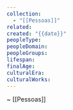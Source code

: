 ```yaml
---
collection:
  - "[[Pessoas]]"
related: 
created: "{{date}}"
peopleType: 
peopleDomain: 
peopleGroups: 
lifespan: 
finalAge: 
culturalEra: 
culturalWorks:
---
```

~ [[Pessoas]]